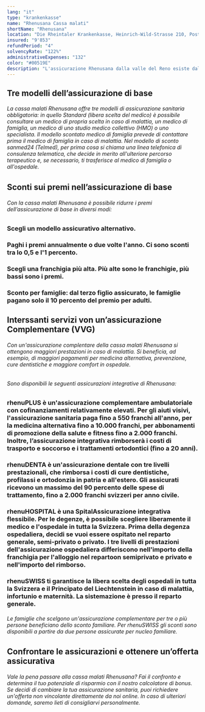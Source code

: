 ```yaml
---
lang: "it"
type: "krankenkasse"
name: "Rhenusana Cassa malati"
shortName: "Rhenusana"
location: "Die Rheintaler Krankenkasse, Heinrich-Wild-Strasse 210, Postfach, 9435 Heerbrugg"
insured: "9'853"
refundPeriod: "4"
solvencyRate: "122%"
administrativeExpenses: "132"
color: "#00519E"
description: "L'assicurazione Rhenusana dalla valle del Reno esiste dal 1944 ed è stata fondata come cassa malati aziendale. Ad oggi, fornisce una copertura assicurativa per malattia, maternità e infortunio. Oltre all'assicurazione obbligatoria di base, gli assicurati possono stipulare diverse assicurazioni integrative. Il nostro confronto ti mostrerà se con l’assicurazione sanitaria Rhenusana hai a possibilità di risparmiare."
---
```


## Tre modelli dell’assicurazione di base

###### La cassa malati Rhenusana offre tre modelli di assicurazione sanitaria obbligatoria: in quello Standard (libera scelta del medico) è possibile consultare un medico di propria scelta in caso di malattia, un medico di famiglia, un medico di uno studio medico collettivo (HMO) o uno specialista. Il modello scontato medico di famiglia prevede di contattare prima il medico di famiglia in caso di malattia. Nel modello di sconto sanmed24 (Telmed), per prima cosa si chiama una linea telefonica di consulenza telematica, che decide in merito all'ulteriore percorso terapeutico e, se necessario, ti trasferisce al medico di famiglia o all'ospedale.

## Sconti sui premi nell’assicurazione di base

###### Con la cassa malati Rhenusana è possibile ridurre i premi dell’assicurazione di base in diversi modi:

### Scegli un modello assicurativo alternativo.

### Paghi i premi annualmente o due volte l'anno. Ci sono sconti tra lo 0,5 e l'1 percento.

### Scegli una franchigia più alta. Più alte sono le franchigie, più bassi sono i premi.

### Sconto per famiglie: dal terzo figlio assicurato, le famiglie pagano solo il 10 percento del premio per adulti.

## Interssanti servizi von un’assicurazione Complementare (VVG)

###### Con un'assicurazione complentare della cassa malati Rhenusana si ottengono maggiori prestazioni in caso di malattia. Si beneficia, ad esempio, di maggiori pagamenti per medicina alternativa, prevenzione, cure dentistiche e maggiore comfort in ospedale.

###### Sono disponibili le seguenti assicurazioni integrative di Rhenusana:

### rhenuPLUS è un'assicurazione complementare ambulatoriale con cofinanziamenti relativamente elevati. Per gli aiuti visivi, l'assicurazione sanitaria paga fino a 550 franchi all'anno, per la medicina alternativa fino a 10.000 franchi, per abbonamenti di promozione della salute e fitness fino a 2.000 franchi. Inoltre, l’assicurazione integrativa rimborserà i costi di trasporto e soccorso e i trattamenti ortodontici (fino a 20 anni).

### rhenuDENTA è un'assicurazione dentale con tre livelli prestazionali, che rimborsa i costi di cure dentistiche, profilassi e ortodonzia in patria e all'estero. Gli assicurati ricevono un massimo del 90 percento delle spese di trattamento, fino a 2.000 franchi svizzeri per anno civile.

### rhenuHOSPITAL è una SpitalAssicurazione integrativa flessibile. Per le degenze, è possibile scegliere liberamente il medico e l'ospedale in tutta la Svizzera. Prima della degenza ospedaliera, decidi se vuoi essere ospitato nel reparto generale, semi-privato o privato. I tre livelli di prestazioni dell'assicurazione ospedaliera differiscono nell'importo della franchigia per l'alloggio nel repartoon semiprivato e privato e nell'importo del rimborso.

### rhenuSWISS ti garantisce la libera scelta degli ospedali in tutta la Svizzera e il Principato del Liechtenstein in caso di malattia, infortunio e maternità. La sistemazione è presso il reparto generale.

###### Le famiglie che scelgono un'assicurazione complementare per tre o più persone beneficiano dello sconto familiare. Per rhenuSWISS gli sconti sono disponibili a partire da due persone assicurate per nucleo familiare.

## Confrontare le assicurazioni e ottenere un’offerta assicurativa

###### Vale la pena passare alla cassa malati Rhenusana? Fai il confronto e determina il tuo potenziale di risparmio con il nostro calcolatore di bonus. Se decidi di cambiare la tua assicurazione sanitaria, puoi richiedere un'offerta non vincolante direttamente da noi online. In caso di ulteriori domande, saremo lieti di consigliarvi personalmente.
